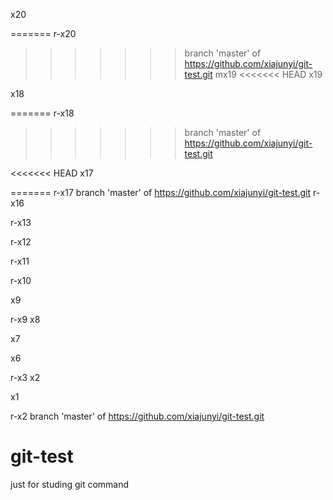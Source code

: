 
x20

=======
r-x20
>>>>>>> branch 'master' of https://github.com/xiajunyi/git-test.git
mx19
<<<<<<< HEAD
x19

x18

=======
r-x18
>>>>>>> branch 'master' of https://github.com/xiajunyi/git-test.git

<<<<<<< HEAD
x17

=======
r-x17
branch 'master' of https://github.com/xiajunyi/git-test.git
r-x16

r-x13

r-x12

r-x11

r-x10

x9

r-x9
x8

x7

x6

r-x3
x2

x1

r-x2
branch 'master' of https://github.com/xiajunyi/git-test.git

# git-test
just for studing git command
